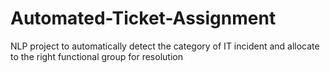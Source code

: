# Automated-Ticket-Assignment
NLP project to automatically detect the category of IT incident and allocate to the right functional group for resolution
